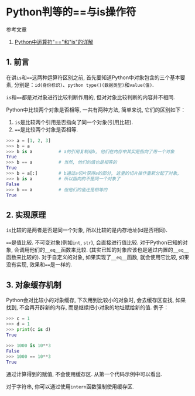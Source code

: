 # Python判等的==与is操作符

参考文章

1. [Python中运算符"=="和"is"的详解](http://www.jb51.net/article/94189.htm)

## 1. 前言

在讲`is`和`==`这两种运算符区别之前, 首先要知道Python中对象包含的三个基本要素, 分别是：`id(身份标识)`、`python type()(数据类型)`和`value(值)`. 

`is`和`==`都是对对象进行比较判断作用的, 但对对象比较判断的内容并不相同. 

Python中比较两个对象是否相等, 一共有两种方法, 简单来说, 它们的区别如下：

1. `is`是比较两个引用是否指向了同一个对象(引用比较). 
2. `==`是比较两个对象是否相等. 

```py
>>> a = [1, 2, 3]
>>> b = a
>>> b is a          # a的引用复制给b, 他们在内存中其实是指向了用一个对象
True 
>>> b == a          # 当然, 他们的值也是相等的
True
>>> b = a[:]        # b通过a切片获得a的部分, 这里的切片操作重新分配了对象, 
>>> b is a          # 所以指向的不是同一个对象了
False
>>> b == a          # 但他们的值还是相等的
True
```

## 2. 实现原理

`is`比较的是两者是否是同一个对象, 所以比较的是内存地址(id是否相同). 

`==`是值比较. 不可变对象(例如`int`, `str`), 会直接进行值比较. 对于Python已知的对象, 会调用他们的`__eq__`函数来比较. (其实已知的对象应该也是通过内置的`__eq__`函数来比较的). 对于自定义的对象, 如果实现了`__eq__`函数, 就会使用它比较, 如果没有实现, 效果和`==`是一样的. 

## 3. 对象缓存机制

Python会对比较小的对象缓存, 下次用到比较小的对象时, 会去缓存区查找, 如果找到, 不会再开辟新的内存, 而是继续把小对象的地址赋给新的值. 例子：

```py
>>> c = 1
>>> d = 1
>>> print(c is d) 
True
 
>>> 1000 is 10**3
False
>>> 1000 == 10**3
True
```

通过计算得到的赋值, 不会使用缓存区. 从第一个代码示例中可以看出. 

对于字符串, 你可以通过使用`intern`函数强制使用缓存区. 
